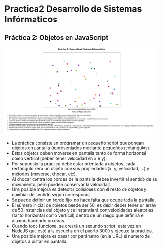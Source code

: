 # Practica2 Desarrollo de Sistemas Infórmaticos

## Práctica 2: Objetos en JavaScript

![captura](https://github.com/DarwinGonzalez/Practica2DSI/blob/master/img/captura.png?raw=true)

* La práctica consiste en programar un pequeño script que pongan objetos en pantalla (representados mediante pequeños rectángulos).
* Estos objetos deben moverse en pantalla tanto de forma horizontal como vertical (deben tener velocidad en x e y).
* Por supuesto la práctica debe estar orientada a objetos, cada rectángulo será un objeto con sus propiedades (x, y, velocidad, …) y métodos (moverse, chocar, etc).
* Al chocar contra los bordes de la pantalla deben invertir el sentido de su movimiento, pero pueden conservar la velocidad.
* Una posible mejora es detectar colisiones con el resto de objetos y cambiar de sentido según corresponda.
* Se puede definir un borde fijo, no hace falta que ocupe toda la pantalla.
* El número inicial de objetos puede ser 50, es decir debes tener un array de 50 instancias del objeto y se instanciará con velocidades aleatorias (tanto horizontal como vertical) dentro de un rango que definirá el alumno haciendo pruebas.
* Cuando todo funcione, se creará un segundo script, esta vez en NodeJS que esté a la escucha en el puerto 3000 y ejecute la práctica.
* Una posible mejora es pasar por parámetro (en la URL) el numero de objetos a pintar en pantalla.

